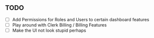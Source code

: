 ## TODO
- [ ] Add Permissions for Roles and Users to certain dashboard features 
- [ ] Play around with Clerk Billing / Billing Features
- [ ] Make the UI not look stupid perhaps
